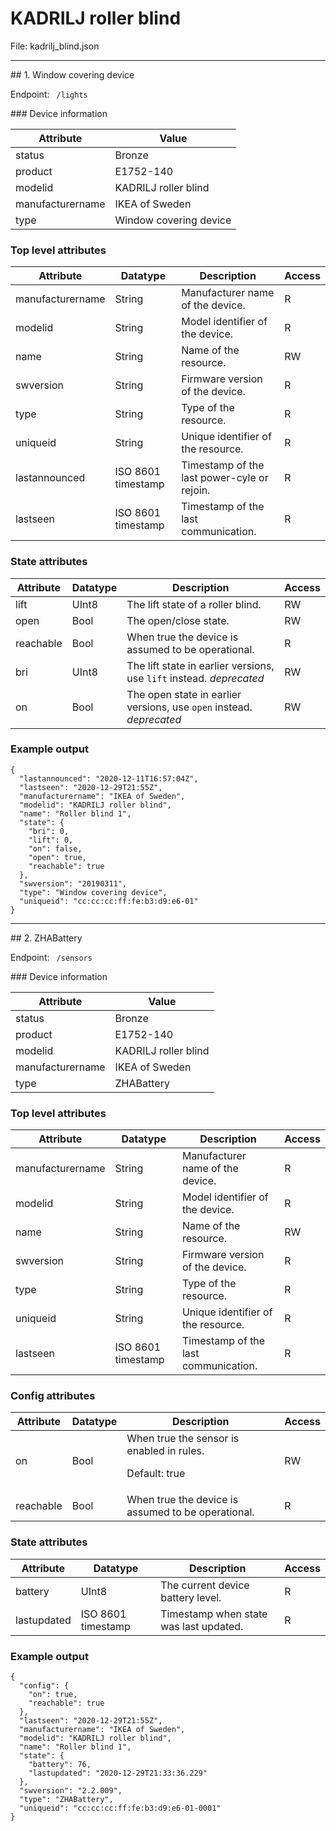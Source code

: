 # KADRILJ roller blind

<p> File: kadrilj_blind.json</p>
<hr/>
## 1. Window covering device

<p> Endpoint: <code> /lights</code></p>
### Device information

<table>
  <thead>
    <tr><th>Attribute</th><th>Value</th></tr>
  </thead>
  <tbody>
    <tr>
      <td>status</td>
      <td>Bronze</td>
    </tr>
    <tr>
      <td>product</td>
      <td>E1752-140</td>
    </tr>
    <tr>
      <td>modelid</td>
      <td>KADRILJ roller blind</td>
    </tr>
    <tr>
      <td>manufacturername</td>
      <td>IKEA of Sweden</td>
    </tr>
    <tr>
      <td>type</td>
      <td>Window covering device</td>
    </tr>
  </tbody>
</table>

### Top level attributes

<table>
  <thead>
    <tr><th>Attribute</th><th>Datatype</th><th>Description</th><th>Access</th></tr>
  </thead>
  <tbody>
    <tr>
      <td>manufacturername</td>
      <td>String</td>
      <td>Manufacturer name of the device.</td>
      <td>R</td>
    </tr>
    <tr>
      <td>modelid</td>
      <td>String</td>
      <td>Model identifier of the device.</td>
      <td>R</td>
    </tr>
    <tr>
      <td>name</td>
      <td>String</td>
      <td>Name of the resource.</td>
      <td>RW</td>
    </tr>
    <tr>
      <td>swversion</td>
      <td>String</td>
      <td>Firmware version of the device.</td>
      <td>R</td>
    </tr>
    <tr>
      <td>type</td>
      <td>String</td>
      <td>Type of the resource.</td>
      <td>R</td>
    </tr>
    <tr>
      <td>uniqueid</td>
      <td>String</td>
      <td>Unique identifier of the resource.</td>
      <td>R</td>
    </tr>
    <tr>
      <td>lastannounced</td>
      <td>ISO 8601 timestamp</td>
      <td>Timestamp of the last power-cyle or rejoin.</td>
      <td>R</td>
    </tr>
    <tr>
      <td>lastseen</td>
      <td>ISO 8601 timestamp</td>
      <td>Timestamp of the last communication.</td>
      <td>R</td>
    </tr>
  </tbody>
</table>

### State attributes

<table>
  <thead>
    <tr><th>Attribute</th><th>Datatype</th><th>Description</th><th>Access</th></tr>
  </thead>
  <tbody>
    <tr>
      <td>lift</td>
      <td>UInt8</td>
      <td>The lift state of a roller blind.</td>
      <td>RW</td>
    </tr>
    <tr>
      <td>open</td>
      <td>Bool</td>
      <td>The open/close state.</td>
      <td>RW</td>
    </tr>
    <tr>
      <td>reachable</td>
      <td>Bool</td>
      <td>When true the device is assumed to be operational.</td>
      <td>R</td>
    </tr>
    <tr>
      <td>bri</td>
      <td>UInt8</td>
      <td>The lift state in earlier versions, use <code class="api-attribute">lift</code> instead. <em class="deprecated">deprecated</em></td>
      <td>RW</td>
    </tr>
    <tr>
      <td>on</td>
      <td>Bool</td>
      <td>The open state in earlier versions, use <code class="api-attribute">open</code> instead. <em class="deprecated">deprecated</em></td>
      <td>RW</td>
    </tr>
  </tbody>
</table>

### Example output

```
{
  "lastannounced": "2020-12-11T16:57:04Z",
  "lastseen": "2020-12-29T21:55Z",
  "manufacturername": "IKEA of Sweden",
  "modelid": "KADRILJ roller blind",
  "name": "Roller blind 1",
  "state": {
    "bri": 0,
    "lift": 0,
    "on": false,
    "open": true,
    "reachable": true
  },
  "swversion": "20190311",
  "type": "Window covering device",
  "uniqueid": "cc:cc:cc:ff:fe:b3:d9:e6-01"
}
```
<hr/>
## 2. ZHABattery

<p> Endpoint: <code> /sensors</code></p>
### Device information

<table>
  <thead>
    <tr><th>Attribute</th><th>Value</th></tr>
  </thead>
  <tbody>
    <tr>
      <td>status</td>
      <td>Bronze</td>
    </tr>
    <tr>
      <td>product</td>
      <td>E1752-140</td>
    </tr>
    <tr>
      <td>modelid</td>
      <td>KADRILJ roller blind</td>
    </tr>
    <tr>
      <td>manufacturername</td>
      <td>IKEA of Sweden</td>
    </tr>
    <tr>
      <td>type</td>
      <td>ZHABattery</td>
    </tr>
  </tbody>
</table>

### Top level attributes

<table>
  <thead>
    <tr><th>Attribute</th><th>Datatype</th><th>Description</th><th>Access</th></tr>
  </thead>
  <tbody>
    <tr>
      <td>manufacturername</td>
      <td>String</td>
      <td>Manufacturer name of the device.</td>
      <td>R</td>
    </tr>
    <tr>
      <td>modelid</td>
      <td>String</td>
      <td>Model identifier of the device.</td>
      <td>R</td>
    </tr>
    <tr>
      <td>name</td>
      <td>String</td>
      <td>Name of the resource.</td>
      <td>RW</td>
    </tr>
    <tr>
      <td>swversion</td>
      <td>String</td>
      <td>Firmware version of the device.</td>
      <td>R</td>
    </tr>
    <tr>
      <td>type</td>
      <td>String</td>
      <td>Type of the resource.</td>
      <td>R</td>
    </tr>
    <tr>
      <td>uniqueid</td>
      <td>String</td>
      <td>Unique identifier of the resource.</td>
      <td>R</td>
    </tr>
    <tr>
      <td>lastseen</td>
      <td>ISO 8601 timestamp</td>
      <td>Timestamp of the last communication.</td>
      <td>R</td>
    </tr>
  </tbody>
</table>

### Config attributes

<table>
  <thead>
    <tr><th>Attribute</th><th>Datatype</th><th>Description</th><th>Access</th></tr>
  </thead>
  <tbody>
    <tr>
      <td>on</td>
      <td>Bool</td>
      <td>When true the sensor is enabled in rules.<p>  Default: true</p>
</td>
      <td>RW</td>
    </tr>
    <tr>
      <td>reachable</td>
      <td>Bool</td>
      <td>When true the device is assumed to be operational.</td>
      <td>R</td>
    </tr>
  </tbody>
</table>

### State attributes

<table>
  <thead>
    <tr><th>Attribute</th><th>Datatype</th><th>Description</th><th>Access</th></tr>
  </thead>
  <tbody>
    <tr>
      <td>battery</td>
      <td>UInt8</td>
      <td>The current device battery level.</td>
      <td>R</td>
    </tr>
    <tr>
      <td>lastupdated</td>
      <td>ISO 8601 timestamp</td>
      <td>Timestamp when state was last updated.</td>
      <td>R</td>
    </tr>
  </tbody>
</table>

### Example output

```
{
  "config": {
    "on": true,
    "reachable": true
  },
  "lastseen": "2020-12-29T21:55Z",
  "manufacturername": "IKEA of Sweden",
  "modelid": "KADRILJ roller blind",
  "name": "Roller blind 1",
  "state": {
    "battery": 76,
    "lastupdated": "2020-12-29T21:33:36.229"
  },
  "swversion": "2.2.009",
  "type": "ZHABattery",
  "uniqueid": "cc:cc:cc:ff:fe:b3:d9:e6-01-0001"
}
```
